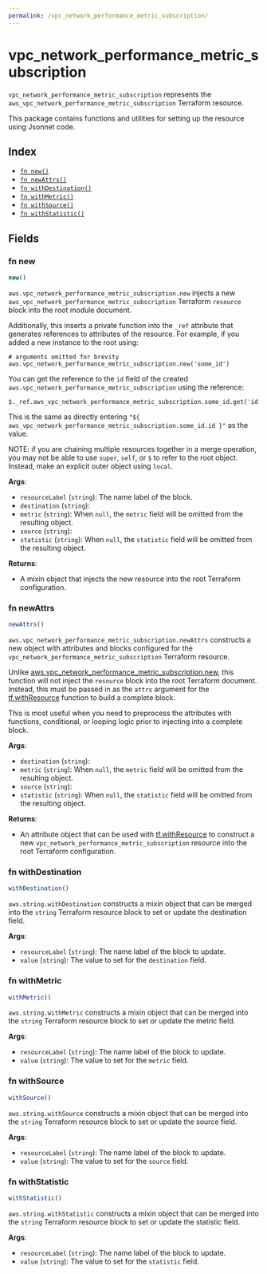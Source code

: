 ```yaml
---
permalink: /vpc_network_performance_metric_subscription/
---
```


# vpc_network_performance_metric_subscription

`vpc_network_performance_metric_subscription` represents the `aws_vpc_network_performance_metric_subscription` Terraform resource.



This package contains functions and utilities for setting up the resource using Jsonnet code.


## Index

* [`fn new()`](#fn-new)
* [`fn newAttrs()`](#fn-newattrs)
* [`fn withDestination()`](#fn-withdestination)
* [`fn withMetric()`](#fn-withmetric)
* [`fn withSource()`](#fn-withsource)
* [`fn withStatistic()`](#fn-withstatistic)

## Fields

### fn new

```ts
new()
```


`aws.vpc_network_performance_metric_subscription.new` injects a new `aws_vpc_network_performance_metric_subscription` Terraform `resource`
block into the root module document.

Additionally, this inserts a private function into the `_ref` attribute that generates references to attributes of the
resource. For example, if you added a new instance to the root using:

    # arguments omitted for brevity
    aws.vpc_network_performance_metric_subscription.new('some_id')

You can get the reference to the `id` field of the created `aws.vpc_network_performance_metric_subscription` using the reference:

    $._ref.aws_vpc_network_performance_metric_subscription.some_id.get('id')

This is the same as directly entering `"${ aws_vpc_network_performance_metric_subscription.some_id.id }"` as the value.

NOTE: if you are chaining multiple resources together in a merge operation, you may not be able to use `super`, `self`,
or `$` to refer to the root object. Instead, make an explicit outer object using `local`.

**Args**:
  - `resourceLabel` (`string`): The name label of the block.
  - `destination` (`string`): 
  - `metric` (`string`):  When `null`, the `metric` field will be omitted from the resulting object.
  - `source` (`string`): 
  - `statistic` (`string`):  When `null`, the `statistic` field will be omitted from the resulting object.

**Returns**:
- A mixin object that injects the new resource into the root Terraform configuration.


### fn newAttrs

```ts
newAttrs()
```


`aws.vpc_network_performance_metric_subscription.newAttrs` constructs a new object with attributes and blocks configured for the `vpc_network_performance_metric_subscription`
Terraform resource.

Unlike [aws.vpc_network_performance_metric_subscription.new](#fn-new), this function will not inject the `resource`
block into the root Terraform document. Instead, this must be passed in as the `attrs` argument for the
[tf.withResource](https://github.com/tf-libsonnet/core/tree/main/docs#fn-withresource) function to build a complete block.

This is most useful when you need to preprocess the attributes with functions, conditional, or looping logic prior to
injecting into a complete block.

**Args**:
  - `destination` (`string`): 
  - `metric` (`string`):  When `null`, the `metric` field will be omitted from the resulting object.
  - `source` (`string`): 
  - `statistic` (`string`):  When `null`, the `statistic` field will be omitted from the resulting object.

**Returns**:
  - An attribute object that can be used with [tf.withResource](https://github.com/tf-libsonnet/core/tree/main/docs#fn-withresource) to construct a new `vpc_network_performance_metric_subscription` resource into the root Terraform configuration.


### fn withDestination

```ts
withDestination()
```

`aws.string.withDestination` constructs a mixin object that can be merged into the `string`
Terraform resource block to set or update the destination field.



**Args**:
  - `resourceLabel` (`string`): The name label of the block to update.
  - `value` (`string`): The value to set for the `destination` field.


### fn withMetric

```ts
withMetric()
```

`aws.string.withMetric` constructs a mixin object that can be merged into the `string`
Terraform resource block to set or update the metric field.



**Args**:
  - `resourceLabel` (`string`): The name label of the block to update.
  - `value` (`string`): The value to set for the `metric` field.


### fn withSource

```ts
withSource()
```

`aws.string.withSource` constructs a mixin object that can be merged into the `string`
Terraform resource block to set or update the source field.



**Args**:
  - `resourceLabel` (`string`): The name label of the block to update.
  - `value` (`string`): The value to set for the `source` field.


### fn withStatistic

```ts
withStatistic()
```

`aws.string.withStatistic` constructs a mixin object that can be merged into the `string`
Terraform resource block to set or update the statistic field.



**Args**:
  - `resourceLabel` (`string`): The name label of the block to update.
  - `value` (`string`): The value to set for the `statistic` field.
